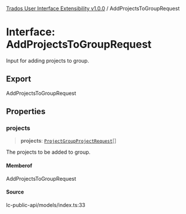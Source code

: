 [Trados User Interface Extensibility v1.0.0](../wiki/globals) / AddProjectsToGroupRequest

# Interface: AddProjectsToGroupRequest

Input for adding projects to group.

## Export

AddProjectsToGroupRequest

## Properties

### projects

> **projects**: [`ProjectGroupProjectRequest`](../wiki/Interface.ProjectGroupProjectRequest)[]

The projects to be added to group.

#### Memberof

AddProjectsToGroupRequest

#### Source

lc-public-api/models/index.ts:33
